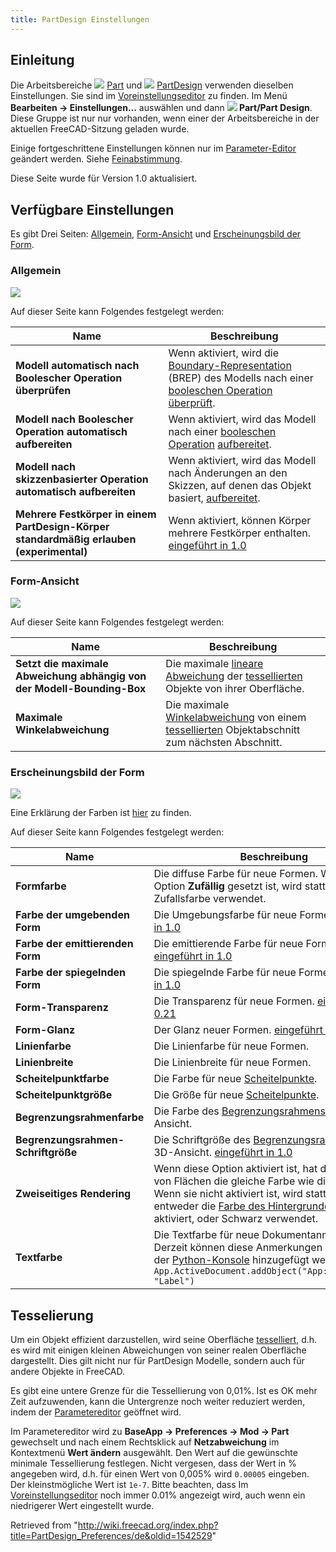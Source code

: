 ```yaml
---
title: PartDesign Einstellungen
---
```

## Einleitung

Die Arbeitsbereiche ![](/images/Workbench_Part.svg) [Part](/Part_Workbench/de "Part Workbench/de") und ![](/images/Workbench_PartDesign.svg) [PartDesign](/PartDesign_Workbench "PartDesign Workbench") verwenden dieselben Einstellungen. Sie sind im [Voreinstellungseditor](/Preferences_Editor "Preferences Editor") zu finden. Im Menü **Bearbeiten → Einstellungen...** auswählen und dann **![](/images/Preferences-part_design.svg) Part/Part Design**. Diese Gruppe ist nur nur vorhanden, wenn einer der Arbeitsbereiche in der aktuellen FreeCAD-Sitzung geladen wurde.

Einige fortgeschrittene Einstellungen können nur im [Parameter-Editor](/Std_DlgParameter/de "Std DlgParameter/de") geändert werden. Siehe [Feinabstimmung](/Fine-tuning/de#Arbeitsbereich_PartDesign "Fine-tuning/de").

Diese Seite wurde für Version 1.0 aktualisiert.

## Verfügbare Einstellungen

Es gibt Drei Seiten: [Allgemein](#General/de), [Form-Ansicht](#Shape_view/de) und [Erscheinungsbild der Form](#Shape_appearance/de).

### Allgemein

![](/images/Preferences_PartDesign_Page_General.png)

Auf dieser Seite kann Folgendes festgelegt werden:

| Name | Beschreibung |
| --- | --- |
| **Modell automatisch nach Boolescher Operation überprüfen** | Wenn aktiviert, wird die [Boundary-Representation](https://en.wikipedia.org/wiki/Boundary_representation) (BREP) des Modells nach einer [booleschen Operation](/Part_Boolean/de "Part Boolean/de") [überprüft](/Part_CheckGeometry/de "Part CheckGeometry/de"). |
| **Modell nach Boolescher Operation automatisch aufbereiten** | Wenn aktiviert, wird das Modell nach einer [booleschen Operation](/Part_Boolean/de "Part Boolean/de") [aufbereitet](/Part_RefineShape/de "Part RefineShape/de"). |
| **Modell nach skizzenbasierter Operation automatisch aufbereiten** | Wenn aktiviert, wird das Modell nach Änderungen an den Skizzen, auf denen das Objekt basiert, [aufbereitet](/Part_RefineShape/de "Part RefineShape/de"). |
| **Mehrere Festkörper in einem PartDesign-Körper standardmäßig erlauben (experimental)** | Wenn aktiviert, können Körper mehrere Festkörper enthalten. [eingeführt in 1.0](/Release_notes_1.0/de "Release notes 1.0/de") |

### Form-Ansicht

![](/images/Preferences_PartDesign_Page_Shape_view.png)

Auf dieser Seite kann Folgendes festgelegt werden:

| Name | Beschreibung |
| --- | --- |
| **Setzt die maximale Abweichung abhängig von der Modell-Bounding-Box** | Die maximale [lineare Abweichung](https://www.opencascade.com/doc/occt-7.3.0/overview/html/occt_user_guides__modeling_algos.html#occt_modalg_11_2) der [tessellierten](#Tessellation) Objekte von ihrer Oberfläche. |
| **Maximale Winkelabweichung** | Die maximale [Winkelabweichung](https://www.opencascade.com/doc/occt-7.3.0/overview/html/occt_user_guides__modeling_algos.html#occt_modalg_11_2) von einem [tessellierten](#Tessellation) Objektabschnitt zum nächsten Abschnitt. |

### Erscheinungsbild der Form

![](/images/Preferences_PartDesign_Page_Shape_appearance.png)

Eine Erklärung der Farben ist [hier](/Part_ColorPerFace/de#Usage "Part ColorPerFace/de") zu finden.

Auf dieser Seite kann Folgendes festgelegt werden:

| Name | Beschreibung |
| --- | --- |
| **Formfarbe** | Die diffuse Farbe für neue Formen. Wenn die Option **Zufällig** gesetzt ist, wird stattdessen eine Zufallsfarbe verwendet. |
| **Farbe der umgebenden Form** | Die Umgebungsfarbe für neue Formen. [eingeführt in 1.0](/Release_notes_1.0/de "Release notes 1.0/de") |
| **Farbe der emittierenden Form** | Die emittierende Farbe für neue Formen. [eingeführt in 1.0](/Release_notes_1.0/de "Release notes 1.0/de") |
| **Farbe der spiegelnden Form** | Die spiegelnde Farbe für neue Formen. [eingeführt in 1.0](/Release_notes_1.0/de "Release notes 1.0/de") |
| **Form-Transparenz** | Die Transparenz für neue Formen. [eingeführt in 0.21](/Release_notes_0.21/de "Release notes 0.21/de") |
| **Form-Glanz** | Der Glanz neuer Formen. [eingeführt in 1.0](/Release_notes_1.0/de "Release notes 1.0/de") |
| **Linienfarbe** | Die Linienfarbe für neue Formen. |
| **Linienbreite** | Die Linienbreite für neue Formen. |
| **Scheitelpunktfarbe** | Die Farbe für neue [Scheitelpunkte](/Glossary/de#Vertex "Glossary/de"). |
| **Scheitelpunktgröße** | Die Größe für neue [Scheitelpunkte](/Glossary#Vertex "Glossary"). |
| **Begrenzungsrahmenfarbe** | Die Farbe des [Begrenzungsrahmens](/Property_editor/de#View "Property editor/de") in der 3D-Ansicht. |
| **Begrenzungsrahmen-Schriftgröße** | Die Schriftgröße des  [Begrenzungsrahmen](/Property_editor/de#View "Property editor/de") in der 3D-Ansicht. [eingeführt in 1.0](/Release_notes_1.0/de "Release notes 1.0/de") |
| **Zweiseitiges Rendering** | Wenn diese Option aktiviert ist, hat die Innenseite von Flächen die gleiche Farbe wie die Außenseite. Wenn sie nicht aktiviert ist, wird stattdessen entweder die [Farbe des Hintergrundes](/Preferences_Editor/de#3D_View "Preferences Editor/de"), falls aktiviert, oder Schwarz verwendet. |
| **Textfarbe** | Die Textfarbe für neue Dokumentanmerkungen. Derzeit können diese Anmerkungen nur mit Hilfe der [Python-Konsole](/Python_console/de "Python console/de") hinzugefügt werden:  `obj = App.ActiveDocument.addObject("App::Annotation", "Label")` |

## Tesselierung

Um ein Objekt effizient darzustellen, wird seine Oberfläche [tesselliert](https://en.wikipedia.org/wiki/Tessellation_(computer_graphics)), d.h. es wird mit einigen kleinen Abweichungen von seiner realen Oberfläche dargestellt. Dies gilt nicht nur für PartDesign Modelle, sondern auch für andere Objekte in FreeCAD.

Es gibt eine untere Grenze für die Tessellierung von 0,01%. Ist es OK mehr Zeit aufzuwenden, kann die Untergrenze noch weiter reduziert werden, indem der [Parametereditor](/Std_DlgParameter/de "Std DlgParameter/de") geöffnet wird.

Im Parametereditor wird zu **BaseApp → Preferences → Mod → Part** gewechselt und nach einem Rechtsklick auf **Netzabweichung** im Kontextmenü **Wert ändern** ausgewählt. Den Wert auf die gewünschte minimale Tessellierung festlegen. Nicht vergesen, dass der Wert in % angegeben wird, d.h. für einen Wert von 0,005% wird `0.00005` eingeben. Der kleinstmögliche Wert ist `1e-7`. Bitte beachten, dass Im [Voreinstellungseditor](/Preferences_Editor/de "Preferences Editor/de") noch immer 0.01% angezeigt wird, auch wenn ein niedrigerer Wert eingestellt wurde.

Retrieved from "<http://wiki.freecad.org/index.php?title=PartDesign_Preferences/de&oldid=1542529>"